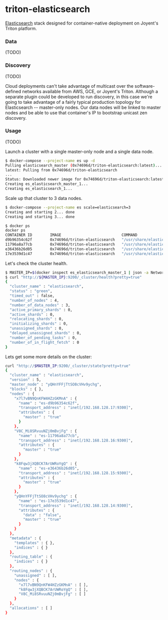 triton-elasticsearch
==========

[Elasticsearch](https://www.elastic.co/products) stack designed for container-native deployment on Joyent's Triton platform.

### Data

(TODO)

### Discovery

(TODO)

Cloud deployments can't take advantage of multicast over the software-defined networks available from AWS, GCE, or Joyent's Triton. Although a separate plugin could be developed to run discovery, in this case we're going to take advantage of a fairly typical production topology for Elasticsearch -- master-only nodes. Our data nodes will be linked to master nodes and be able to use that container's IP to bootstrap unicast zen discovery.

### Usage

(TODO)

Launch a cluster with a single master-only node and a single data node.

```bash
$ docker-compose --project-name es up -d
Pulling elasticsearch_master (0x74696d/triton-elasticsearch:latest)...
latest: Pulling from 0x74696d/triton-elasticsearch
...
Status: Downloaded newer image for 0x74696d/triton-elasticsearch:latest
Creating es_elasticsearch_master_1...
Creating es_elasticsearch_1...
```

Scale up that cluster to 3 data nodes.

```bash
$ docker-compose --project-name es scale=elasticsearch=3
Creating and starting 2... done
Creating and starting 3... done

$ docker ps
docker ps
CONTAINER ID        IMAGE                           COMMAND                  CREATED              STATUS              PORTS                              NAMES
d9b96354c62f        0x74696d/triton-elasticsearch   "/usr/share/elasticse"   57 seconds ago       Up 26 seconds       9200/tcp, 9300/tcp                 es_elasticsearch_3
11796a8a77cb        0x74696d/triton-elasticsearch   "/usr/share/elasticse"   About a minute ago   Up About a minute   9200/tcp, 9300/tcp                 es_elasticsearch_2
e36436b26d05        0x74696d/triton-elasticsearch   "/usr/share/elasticse"   2 minutes ago        Up 2 minutes        9200/tcp, 9300/tcp                 es_elasticsearch_1
17e3539d1c47        0x74696d/triton-elasticsearch   "/usr/share/elasticse"   3 minutes ago        Up 3 minutes        0.0.0.0:9200->9200/tcp, 9300/tcp   es_elasticsearch_master_1

```

Let's check the cluster health.

```bash
$ MASTER_IP=$(docker inspect es_elasticsearch_master_1 | json -a NetworkSettings.IPAddress)
$ curl "http://${MASTER_IP}:9200/_cluster/health?pretty=true"
{
  "cluster_name" : "elasticsearch",
  "status" : "green",
  "timed_out" : false,
  "number_of_nodes" : 4,
  "number_of_data_nodes" : 3,
  "active_primary_shards" : 0,
  "active_shards" : 0,
  "relocating_shards" : 0,
  "initializing_shards" : 0,
  "unassigned_shards" : 0,
  "delayed_unassigned_shards" : 0,
  "number_of_pending_tasks" : 0,
  "number_of_in_flight_fetch" : 0
}

```

Lets get some more details on the cluster:

```bash
curl "http://$MASTER_IP:9200/_cluster/state?pretty=true"
{
  "cluster_name" : "elasticsearch",
  "version" : 5,
  "master_node" : "yQHnYFFjTtSO8cVHv9ychg",
  "blocks" : { },
  "nodes" : {
    "x7l7vBN9QnKFW4HZzGKMnA" : {
      "name" : "es-d9b96354c62f",
      "transport_address" : "inet[/192.168.128.17:9300]",
      "attributes" : {
        "master" : "true"
      }
    },
    "V8C_Mi8SRvuuNZj0mBvjFg" : {
      "name" : "es-11796a8a77cb",
      "transport_address" : "inet[/192.168.128.16:9300]",
      "attributes" : {
        "master" : "true"
      }
    },
    "k8Fqw3jXQBCK7ArUWRoYgQ" : {
      "name" : "es-e36436b26d05",
      "transport_address" : "inet[/192.168.128.15:9300]",
      "attributes" : {
        "master" : "true"
      }
    },
    "yQHnYFFjTtSO8cVHv9ychg" : {
      "name" : "es-17e3539d1c47",
      "transport_address" : "inet[/192.168.128.14:9300]",
      "attributes" : {
        "data" : "false",
        "master" : "true"
      }
    }
  },
  "metadata" : {
    "templates" : { },
    "indices" : { }
  },
  "routing_table" : {
    "indices" : { }
  },
  "routing_nodes" : {
    "unassigned" : [ ],
    "nodes" : {
      "x7l7vBN9QnKFW4HZzGKMnA" : [ ],
      "k8Fqw3jXQBCK7ArUWRoYgQ" : [ ],
      "V8C_Mi8SRvuuNZj0mBvjFg" : [ ]
    }
  },
  "allocations" : [ ]
}

```
